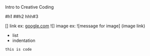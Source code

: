 Intro to Creative Coding

#h1
##h2
hhh#3

[] link ex: [google.com](http://google.com)
![] image ex: ![message for image] (image link)

* list
 * indentation 
 
 `this is code` 